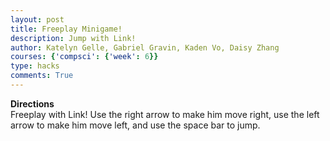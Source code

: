 ```yaml
---
layout: post
title: Freeplay Minigame!
description: Jump with Link!
author: Katelyn Gelle, Gabriel Gravin, Kaden Vo, Daisy Zhang
courses: {'compsci': {'week': 6}}
type: hacks
comments: True
---
```


**Directions**  
Freeplay with Link! Use the right arrow to make him move right, use the left arrow to make him move left, and use the space bar to jump.  

<!DOCTYPE html>
<html>
<head>
    <title>Freeplay Minigame!</title>
</head>
<body>
    <canvas id="gameCanvas" width="800" height="400"></canvas>
    <script>
        // Get the canvas and its 2D rendering context
        const canvas = document.getElementById('gameCanvas');
        const ctx = canvas.getContext('2d');

        // Load the background image
        const backgroundImage = new Image();
        backgroundImage.src = '/student/images/park.jpg';

        // Load the sprite image for jumping
        const jumpSpriteImage = new Image();
        jumpSpriteImage.src = '/student/images/jump-sprites.png';

        // Load the sprite image for moving right
        const moveRightSpriteImage = new Image();
        moveRightSpriteImage.src = '/student/images/move-right-sprites.png';

        // Define sprite properties
        const spriteWidth = 96; // Width of a single sprite frame
        const spriteHeight = 104; // Height of a single sprite frame
        let currentFrame = 0; // Current frame index
        let frameCount = 3; // Total number of frames in the sprite sheet

        // Initial sprite position and velocity
        let spriteX = 100;
        let spriteY = canvas.height - spriteHeight;
        let spriteVelocityY = 0;
        let spriteVelocityX = 0; // Velocity for horizontal movement

        // Constants for jump behavior
        const gravity = 0.5;
        const jumpStrength = -10;
        let isJumping = false;

        // Function to update sprite animation
        function updateSpriteAnimation() {
            currentFrame = (currentFrame + 1) % frameCount;
        }

        // Function to handle jumping when spacebar is pressed
        function jump() {
            if (!isJumping) {
                spriteVelocityY = jumpStrength;
                isJumping = true;
            }
        }

        // Function to handle moving right
        function moveRight() {
            spriteVelocityX = 2; // Adjust the horizontal velocity as needed
            // You can set sprite coordinates for the move-right sprite here
            // spriteX = 4;
            // spriteY = 7;
        }

        // Event listeners for spacebar key press and right arrow key press
        window.addEventListener('keydown', (event) => {
            if (event.key === ' ') {
                jump();
            } else if (event.key === 'ArrowRight') {
                moveRight();
            }
        });

        // Game loop
        function gameLoop() {
            // Clear the canvas
            ctx.clearRect(0, 0, canvas.width, canvas.height);

            // Draw the background image
            ctx.drawImage(backgroundImage, 0, 0, canvas.width, canvas.height);

            // Update the sprite position based on gravity and horizontal velocity
            spriteVelocityY += gravity;
            spriteY += spriteVelocityY;
            spriteX += spriteVelocityX;

            // Check if the sprite has landed
            if (spriteY >= canvas.height - spriteHeight) {
                spriteY = canvas.height - spriteHeight;
                spriteVelocityY = 0;
                isJumping = false;
            }

            // Draw the current sprite frame based on the sprite image
            const currentSpriteImage = isJumping ? jumpSpriteImage : moveRightSpriteImage;
            ctx.drawImage(
                currentSpriteImage,
                currentFrame * spriteWidth,
                0,
                spriteWidth,
                spriteHeight,
                spriteX,
                spriteY,
                spriteWidth,
                spriteHeight
            );

            // Update sprite animation
            updateSpriteAnimation();

            requestAnimationFrame(gameLoop);
        }

        // Start the game loop
        gameLoop();
    </script>
</body>
</html>
